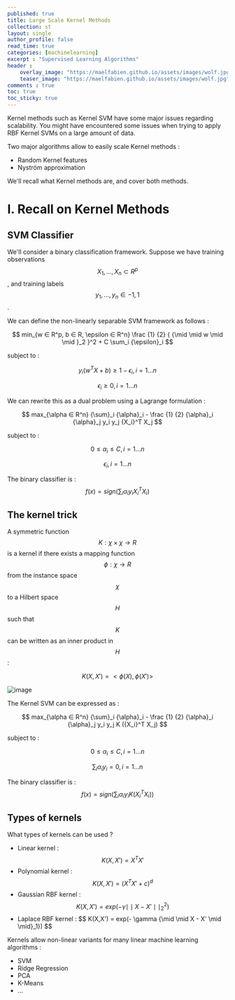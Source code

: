 ```yaml
---
published: true
title: Large Scale Kernel Methods 
collection: st
layout: single
author_profile: false
read_time: true
categories: [machinelearning]
excerpt : "Supervised Learning Algorithms"
header :
    overlay_image: "https://maelfabien.github.io/assets/images/wolf.jpg"
    teaser_image: "https://maelfabien.github.io/assets/images/wolf.jpg"
comments : true
toc: true
toc_sticky: true
---
```


Kernel methods such as Kernel SVM have some major issues regarding scalability. You might have encountered some issues when trying to apply RBF Kernel SVMs on a large amount of data. 

Two major algorithms allow to easily scale Kernel methods :
- Random Kernel features
- Nyström approximation

We'll recall what Kernel methods are, and cover both methods.

<script type="text/javascript" async
    src="https://cdn.mathjax.org/mathjax/latest/MathJax.js?config=TeX-MML-AM_CHTML">
</script>

# I. Recall on Kernel Methods

## SVM Classifier

We'll consider a binary classification framework. Suppose we have training observations $$ X_1, ..., X_n \subset R^p $$, and training labels $$ y_1, ..., y_n ∈ {-1,1} $$ .

We can define the non-linearly separable SVM framework as follows :

$$ min_{w ∈ R^p, b ∈ R, \epsilon ∈ R^n} \frac {1} {2} { {\mid \mid w \mid \mid }_2 }^2 + C \sum_i {\epsilon}_i $$

subject to :

$$ y_i ( w^T X + b) ≥ 1 - {\epsilon_i}, i = 1 ... n$$

$$ {\epsilon_i} ≥ 0, i = 1 ... n $$

We can rewrite this as a dual problem using a Lagrange formulation :

$$ max_{\alpha ∈ R^n} {\sum}_i {\alpha}_i - \frac {1} {2} {\alpha}_i {\alpha}_j y_i y_j {X_i}^T X_j $$

subject to :

$$ 0 ≤ {\alpha}_i ≤ C, i = 1 ... n $$

$$ {\epsilon}_i , i = 1 ... n $$

The binary classifier is : $$ f(x) = sign( \sum_i {\alpha}_i y_i {X_i}^T X_i ) $$

## The kernel trick

A symmetric function $$ K : χ \times χ → R $$ is a kernel if there exists a mapping function $$ \phi : χ → R $$ from the instance space $$ χ $$ to a Hilbert space $$ H $$ such that $$ K $$ can be written as an inner product in $$ H $$ :

$$ K(X, X') = < \phi(X), \phi(X') > $$

![image](https://maelfabien.github.io/assets/images/kernel_trick.jpg)

The Kernel SVM can be expressed as :

$$ max_{\alpha ∈ R^n} {\sum}_i {\alpha}_i - \frac {1} {2} {\alpha}_i {\alpha}_j y_i y_j K ({X_i}^T X_j) $$

subject to :

$$ 0 ≤ {\alpha}_i ≤ C, i = 1 ... n $$

$$ \sum_i {\alpha}_i  y_i = 0, i = 1 ... n $$

The binary classifier is : $$ f(x) = sign( \sum_i {\alpha}_i y_i K({X_i}^T X_i )) $$

## Types of kernels

What types of kernels can be used ?

- Linear kernel : $$ K(X,X') = X^T X' $$
- Polynomial kernel : $$ K(X,X') = (X^T X' + c)^d $$
- Gaussian RBF kernel : $$ K(X,X') = exp(- \gamma {{\mid \mid X - X' \mid \mid}_2}^2 ) $$
- Laplace RBF kernel : $$ K(X,X') = exp(- \gamma {\mid \mid X - X' \mid \mid}_1}) $$

Kernels allow non-linear variants for many linear machine learning algorithms :
- SVM
- Ridge Regression
- PCA
- K-Means
- ...

